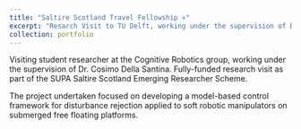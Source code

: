 ```yaml
---
title: "Saltire Scotland Travel Fellowship ✈️"
excerpt: "Resarch Visit to TU Delft, working under the supervision of Dr. Cosimo Della Santina."
collection: portfolio
---
```


Visiting student researcher at the Cognitive Robotics group, working under the supervision of Dr. Cosimo Della Santina. Fully-funded research visit as part of the SUPA Saltire Scotland Emerging Researcher Scheme.

The project undertaken focused on developing a model-based control framework for disturbance rejection applied to soft robotic manipulators on submerged free floating platforms.
